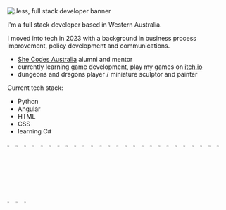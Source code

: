 <img max-width="100%" alt="Jess, full stack developer banner" src="">


I'm a full stack developer based in Western Australia.

I moved into tech in 2023 with a background in business process improvement, policy development and communications. 

 - <a href="https://shecodes.com.au/">She Codes Australia</a> alumni and mentor
 - currently learning game development, play my games on <a href=https://whatthehek.itch.io/ target=_blank>itch.io</a>
 - dungeons and dragons player / miniature sculptor and painter

Current tech stack:
 - Python
 - Angular
 - HTML
 - CSS
 - learning C#

<img width="3%" alt="code image" src="https://github.com/user-attachments/assets/534527e3-9315-41a9-9a8b-076f7cc9f4c9">
<img width="3%" alt="game controller" src="https://github.com/user-attachments/assets/73a8f451-de5d-4305-bdbd-bda29083ee49">
<img width="3%" alt="D20 dice" src="https://github.com/user-attachments/assets/326c9493-eb74-411b-97b0-346222aa6147">
<img width="3%" alt="full stack pancakes" src="https://github.com/user-attachments/assets/87a21900-bab8-4fae-84b7-f488a6060500">
<img width="3%" alt="dragon" src="https://github.com/user-attachments/assets/6a047d1a-687f-43e5-ac8e-aec32e6ccf2d">
<img width="3%" alt="artist pallette" src="https://github.com/user-attachments/assets/2b0a1671-284e-4045-a62c-4e89338bf0a9">
<img width="3%" alt="code image" src="https://github.com/user-attachments/assets/534527e3-9315-41a9-9a8b-076f7cc9f4c9">
<img width="3%" alt="game controller" src="https://github.com/user-attachments/assets/73a8f451-de5d-4305-bdbd-bda29083ee49">
<img width="3%" alt="D20 dice" src="https://github.com/user-attachments/assets/326c9493-eb74-411b-97b0-346222aa6147">
<img width="3%" alt="full stack pancakes" src="https://github.com/user-attachments/assets/87a21900-bab8-4fae-84b7-f488a6060500">
<img width="3%" alt="dragon" src="https://github.com/user-attachments/assets/6a047d1a-687f-43e5-ac8e-aec32e6ccf2d">
<img width="3%" alt="artist pallette" src="https://github.com/user-attachments/assets/2b0a1671-284e-4045-a62c-4e89338bf0a9">
<img width="3%" alt="code image" src="https://github.com/user-attachments/assets/534527e3-9315-41a9-9a8b-076f7cc9f4c9">
<img width="3%" alt="game controller" src="https://github.com/user-attachments/assets/73a8f451-de5d-4305-bdbd-bda29083ee49">
<img width="3%" alt="D20 dice" src="https://github.com/user-attachments/assets/326c9493-eb74-411b-97b0-346222aa6147">
<img width="3%" alt="full stack pancakes" src="https://github.com/user-attachments/assets/87a21900-bab8-4fae-84b7-f488a6060500">
<img width="3%" alt="dragon" src="https://github.com/user-attachments/assets/6a047d1a-687f-43e5-ac8e-aec32e6ccf2d">
<img width="3%" alt="artist pallette" src="https://github.com/user-attachments/assets/2b0a1671-284e-4045-a62c-4e89338bf0a9">
<img width="3%" alt="code image" src="https://github.com/user-attachments/assets/534527e3-9315-41a9-9a8b-076f7cc9f4c9">
<img width="3%" alt="game controller" src="https://github.com/user-attachments/assets/73a8f451-de5d-4305-bdbd-bda29083ee49">
<img width="3%" alt="D20 dice" src="https://github.com/user-attachments/assets/326c9493-eb74-411b-97b0-346222aa6147">
<img width="3%" alt="full stack pancakes" src="https://github.com/user-attachments/assets/87a21900-bab8-4fae-84b7-f488a6060500">
<img width="3%" alt="dragon" src="https://github.com/user-attachments/assets/6a047d1a-687f-43e5-ac8e-aec32e6ccf2d">
<img width="3%" alt="artist pallette" src="https://github.com/user-attachments/assets/2b0a1671-284e-4045-a62c-4e89338bf0a9">
<img width="3%" alt="code image" src="https://github.com/user-attachments/assets/534527e3-9315-41a9-9a8b-076f7cc9f4c9">
<img width="3%" alt="game controller" src="https://github.com/user-attachments/assets/73a8f451-de5d-4305-bdbd-bda29083ee49">
<img width="3%" alt="D20 dice" src="https://github.com/user-attachments/assets/326c9493-eb74-411b-97b0-346222aa6147">
<img width="3%" alt="full stack pancakes" src="https://github.com/user-attachments/assets/87a21900-bab8-4fae-84b7-f488a6060500">
<img width="3%" alt="dragon" src="https://github.com/user-attachments/assets/6a047d1a-687f-43e5-ac8e-aec32e6ccf2d">
